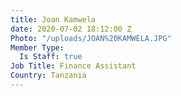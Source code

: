 ```yaml
---
title: Joan Kamwela
date: 2020-07-02 18:12:00 Z
Photo: "/uploads/JOAN%20KAMWELA.JPG"
Member Type:
  Is Staff: true
Job Title: Finance Assistant
Country: Tanzania
---
```


